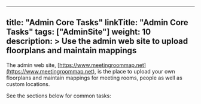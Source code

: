 
---
title: "Admin Core Tasks"
linkTitle: "Admin Core Tasks"
tags: ["AdminSite"]
weight: 10
description: >
  Use the admin web site to upload floorplans and maintain mappings
---

The admin web site, [https://www.meetingroommap.net](https://www.meetingroommap.net), is the place to upload your own floorplans and maintain mappings for meeting rooms, people as well as custom locations.

See the sections below for common tasks:
